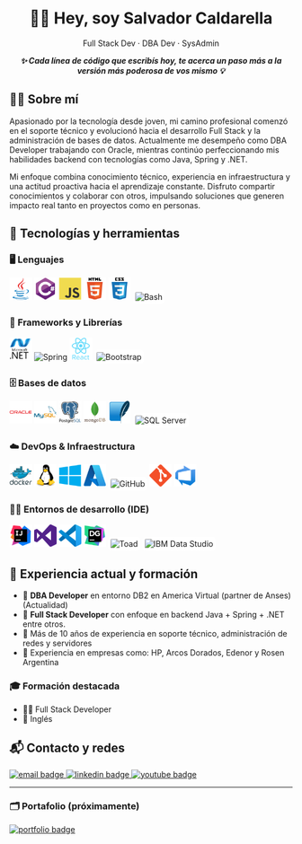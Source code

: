 <h1 align="center">👨‍💻 Hey, soy Salvador Caldarella</h1>
<p align="center"> Full Stack Dev · DBA Dev · SysAdmin</p>

<p align="center">
  <strong><em>✨ Cada línea de código que escribís hoy, te acerca un paso más a la versión más poderosa de vos mismo 💡</em></strong>
</p>

## 🧑‍💻 Sobre mí

Apasionado por la tecnología desde joven, mi camino profesional comenzó en el soporte técnico y evolucionó hacia el desarrollo Full Stack y la administración de bases de datos. Actualmente me desempeño como DBA Developer trabajando con Oracle, mientras continúo perfeccionando mis habilidades backend con tecnologías como Java, Spring y .NET.

Mi enfoque combina conocimiento técnico, experiencia en infraestructura y una actitud proactiva hacia el aprendizaje constante. Disfruto compartir conocimientos y colaborar con otros, impulsando soluciones que generen impacto real tanto en proyectos como en personas.

## 🧰 Tecnologías y herramientas

### 🖥️ Lenguajes
<p>
  <img src="https://raw.githubusercontent.com/devicons/devicon/master/icons/java/java-original.svg" alt="Java" width="40" height="40"/>
  <img src="https://raw.githubusercontent.com/devicons/devicon/master/icons/csharp/csharp-original.svg" alt="C#" width="40" height="40"/>
  <img src="https://raw.githubusercontent.com/devicons/devicon/master/icons/javascript/javascript-original.svg" alt="JavaScript" width="40" height="40"/>
  <img src="https://raw.githubusercontent.com/devicons/devicon/master/icons/html5/html5-original-wordmark.svg" alt="HTML5" width="40" height="40"/>
  <img src="https://raw.githubusercontent.com/devicons/devicon/master/icons/css3/css3-original-wordmark.svg" alt="CSS3" width="40" height="40"/>
  <img src="https://cdn.jsdelivr.net/gh/devicons/devicon/icons/bash/bash-original.svg" alt="Bash" width="40" height="40" style="background-color:white; border-radius:6px; padding:4px"/>
</p>

### 🔧 Frameworks y Librerías
<p>
  <img src="https://raw.githubusercontent.com/devicons/devicon/master/icons/dot-net/dot-net-original-wordmark.svg" alt=".NET" width="40" height="40"/>
  <img src="https://www.vectorlogo.zone/logos/springio/springio-icon.svg" alt="Spring" width="40" height="40"/>
  <img src="https://raw.githubusercontent.com/devicons/devicon/master/icons/react/react-original-wordmark.svg" alt="React" width="40" height="40"/>
  <img src="https://cdn.jsdelivr.net/gh/devicons/devicon/icons/bootstrap/bootstrap-plain.svg" alt="Bootstrap" width="40" height="40" style="background-color:white; border-radius:6px; padding:4px"/>
  
  
</p>

### 🗄️ Bases de datos
<p>
  <img src="https://raw.githubusercontent.com/devicons/devicon/master/icons/oracle/oracle-original.svg" alt="Oracle" width="40" height="40"/>
  <img src="https://raw.githubusercontent.com/devicons/devicon/master/icons/mysql/mysql-original-wordmark.svg" alt="MySQL" width="40" height="40"/>
  <img src="https://raw.githubusercontent.com/devicons/devicon/master/icons/postgresql/postgresql-original-wordmark.svg" alt="PostgreSQL" width="40" height="40"/>
  <img src="https://raw.githubusercontent.com/devicons/devicon/master/icons/mongodb/mongodb-original-wordmark.svg" alt="MongoDB" width="40" height="40"/>
  <img src="https://raw.githubusercontent.com/devicons/devicon/master/icons/sqlite/sqlite-original.svg" alt="SQLite" width="40" height="40"/>
  <img src="https://cdn.jsdelivr.net/gh/devicons/devicon/icons/microsoftsqlserver/microsoftsqlserver-plain.svg" alt="SQL Server" width="40" height="40" style="background-color:white; border-radius:6px; padding:4px"/>
</p>

### ☁️ DevOps & Infraestructura
<p>
  <img src="https://raw.githubusercontent.com/devicons/devicon/master/icons/docker/docker-original-wordmark.svg" alt="Docker" width="40" height="40"/>
  <img src="https://raw.githubusercontent.com/devicons/devicon/master/icons/linux/linux-original.svg" alt="Linux" width="40" height="40"/>
  <img src="https://raw.githubusercontent.com/devicons/devicon/master/icons/windows8/windows8-original.svg" alt="Windows Server" width="40" height="40"/>
  <img src="https://raw.githubusercontent.com/devicons/devicon/master/icons/azure/azure-original.svg" alt="Azure" width="40" height="40"/>
  <img src="https://cdn.jsdelivr.net/gh/devicons/devicon/icons/github/github-original.svg" alt="GitHub" width="40" height="40" style="background-color:white; border-radius:6px; padding:4px"/>
  <img src="https://raw.githubusercontent.com/devicons/devicon/master/icons/git/git-original.svg" alt="Git" width="40" height="40"/>
  <img src="https://raw.githubusercontent.com/devicons/devicon/master/icons/azuredevops/azuredevops-original.svg" alt="Azure DevOps" width="40" height="40"/>
</p>

### 🧑‍💻 Entornos de desarrollo (IDE)
<p>
  <img src="https://raw.githubusercontent.com/devicons/devicon/master/icons/intellij/intellij-original.svg" alt="IntelliJ IDEA" width="40" height="40"/>
  <img src="https://raw.githubusercontent.com/devicons/devicon/master/icons/visualstudio/visualstudio-plain.svg" alt="Visual Studio" width="40" height="40"/>
  <img src="https://raw.githubusercontent.com/devicons/devicon/master/icons/vscode/vscode-original.svg" alt="VS Code" width="40" height="40"/>
  <img src="https://raw.githubusercontent.com/devicons/devicon/master/icons/datagrip/datagrip-original.svg" alt="DataGrip" width="40" height="40"/>
  <img src="https://static.progress.com/images/product-logos/toad-for-oracle.svg" alt="Toad" width="40" height="40" style="background-color:white; border-radius:6px; padding:4px"/>
  <img src="https://upload.wikimedia.org/wikipedia/commons/5/51/IBM_logo.svg" alt="IBM Data Studio" width="80" height="40" style="background-color:white; border-radius:6px; padding:4px"/>
</p>

## 📌 Experiencia actual y formación

- 🎯 **DBA Developer** en entorno DB2 en America Virtual (partner de Anses) (Actualidad)
- 🧱 **Full Stack Developer** con enfoque en backend Java + Spring + .NET entre otros.
- 🧰 Más de 10 años de experiencia en soporte técnico, administración de redes y servidores
- 🏢 Experiencia en empresas como: HP, Arcos Dorados, Edenor y Rosen Argentina

### 🎓 Formación destacada

- 🧑‍💻 Full Stack Developer
- 📘 Inglés

## 📬 Contacto y redes

<p align="left">
  <a href="mailto:s.caldarella82@gmail.com">
    <img src="https://img.shields.io/badge/Gmail-s.caldarella82@gmail.com-D14836?style=for-the-badge&logo=gmail&logoColor=white" alt="email badge"/>
  </a>
  <a href="https://www.linkedin.com/in/salvadorcaldarella82/" target="_blank">
    <img src="https://img.shields.io/badge/LinkedIn-Salvador%20Caldarella-0077B5?style=for-the-badge&logo=linkedin&logoColor=white" alt="linkedin badge"/>
  </a>
  <a href="https://www.youtube.com/@salvatury" target="_blank">
    <img src="https://img.shields.io/badge/Youtube-salvatury-FF0000?style=for-the-badge&logo=youtube&logoColor=white" alt="youtube badge"/>
  </a>
</p>

---

### 🗂️ Portafolio (próximamente)

<a href="#">
  <img src="https://img.shields.io/badge/Portafolio-Próximamente-informational?style=for-the-badge&logo=github" alt="portfolio badge"/>
</a>
